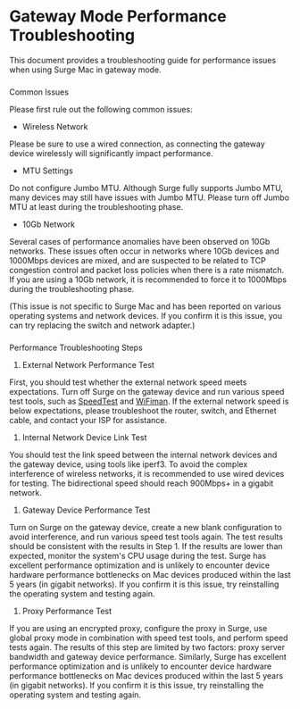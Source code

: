 Gateway Mode Performance Troubleshooting
========================================

This document provides a troubleshooting guide for performance issues when using Surge Mac in gateway mode.

### 

[](#common-issues)

Common Issues

Please first rule out the following common issues:

*   Wireless Network
    

Please be sure to use a wired connection, as connecting the gateway device wirelessly will significantly impact performance.

*   MTU Settings
    

Do not configure Jumbo MTU. Although Surge fully supports Jumbo MTU, many devices may still have issues with Jumbo MTU. Please turn off Jumbo MTU at least during the troubleshooting phase.

*   10Gb Network
    

Several cases of performance anomalies have been observed on 10Gb networks. These issues often occur in networks where 10Gb devices and 1000Mbps devices are mixed, and are suspected to be related to TCP congestion control and packet loss policies when there is a rate mismatch. If you are using a 10Gb network, it is recommended to force it to 1000Mbps during the troubleshooting phase.

(This issue is not specific to Surge Mac and has been reported on various operating systems and network devices. If you confirm it is this issue, you can try replacing the switch and network adapter.)

### 

[](#performance-troubleshooting-steps)

Performance Troubleshooting Steps

1.  External Network Performance Test
    

First, you should test whether the external network speed meets expectations. Turn off Surge on the gateway device and run various speed test tools, such as [SpeedTest](https://www.speedtest.net/) and [WiFiman](https://wifiman.com/). If the external network speed is below expectations, please troubleshoot the router, switch, and Ethernet cable, and contact your ISP for assistance.

1.  Internal Network Device Link Test
    

You should test the link speed between the internal network devices and the gateway device, using tools like iperf3. To avoid the complex interference of wireless networks, it is recommended to use wired devices for testing. The bidirectional speed should reach 900Mbps+ in a gigabit network.

1.  Gateway Device Performance Test
    

Turn on Surge on the gateway device, create a new blank configuration to avoid interference, and run various speed test tools again. The test results should be consistent with the results in Step 1. If the results are lower than expected, monitor the system's CPU usage during the test. Surge has excellent performance optimization and is unlikely to encounter device hardware performance bottlenecks on Mac devices produced within the last 5 years (in gigabit networks). If you confirm it is this issue, try reinstalling the operating system and testing again.

1.  Proxy Performance Test
    

If you are using an encrypted proxy, configure the proxy in Surge, use global proxy mode in combination with speed test tools, and perform speed tests again. The results of this step are limited by two factors: proxy server bandwidth and gateway device performance. Similarly, Surge has excellent performance optimization and is unlikely to encounter device hardware performance bottlenecks on Mac devices produced within the last 5 years (in gigabit networks). If you confirm it is this issue, try reinstalling the operating system and testing again.
